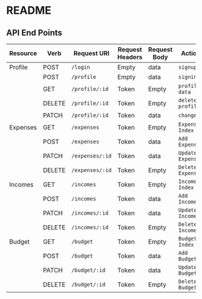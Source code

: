 # README


## API End Points

|Resource| Verb  | Request URI             |Request Headers|Request Body   | Action           |
|--------|--------|------------------------|---------------|---------------|------------------|
|Profile | POST   | `/login`               |      Empty    |data           | `signup`         |
|        | POST   | `/profile`             |      Empty    |data           | `signin`         |
|        | GET    | `/profile/:id`         |      Token    |Empty          | `profile data`   |
|        | DELETE | `/profile/:id`         |      Token    |Empty          | `delete profile` |
|        | PATCH  | `/profile/:id`         |      Token    |data           | `changepw`       |
|Expenses| GET    | `/expenses`            |      Token    |Empty          | `Expenses Index` |
|        | POST   | `/expenses`            |      Token    |data           | `Add Expense`    |
|        | PATCH  | `/expenses/:id`        |      Token    |data           | `Update Expense` |
|        | DELETE | `/expenses/:id`        |      Token    |Empty          | `Delete Expense` |
|Incomes | GET    | `/incomes`             |      Token    |Empty          | `Incomes Index`  |
|        | POST   | `/incomes`             |      Token    |data           | `Add Income`     |
|        | PATCH  | `/incomes/:id`         |      Token    |data           | `Update Income`  |
|        | DELETE | `/incomes/:id`         |      Token    |Empty          | `Delete Income`  |
|Budget  | GET    | `/budget`              |      Token    |Empty          | `Budgets Index`  |
|        | POST   | `/budget`              |      Token    |data           | `Add Budget`     |
|        | PATCH  | `/budget/:id`          |      Token    |data           | `Update Budget`  |
|        | DELETE | `/budget/:id`          |      Token    |Empty          | `Delete Budget`  |